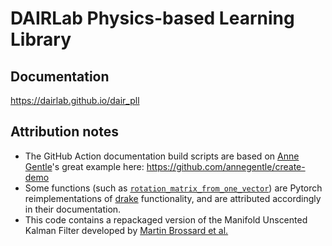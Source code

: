 # DAIRLab Physics-based Learning Library

## Documentation
https://dairlab.github.io/dair_pll


## Attribution notes
* The GitHub Action documentation build scripts are based on [Anne Gentle](https://github.com/annegentle)'s great example here: https://github.com/annegentle/create-demo
* Some functions (such as [`rotation_matrix_from_one_vector`](https://dairlab.github.io/dair_pll/dair_pll.tensor_utils.html#dair_pll.tensor_utils.rotation_matrix_from_one_vector)) are Pytorch reimplementations of [drake](https://github.com/RobotLocomotion/drake) functionality, and are attributed accordingly in their documentation.
* This code contains a repackaged version of the Manifold Unscented Kalman Filter developed by [Martin Brossard et al.](https://github.com/CAOR-MINES-ParisTech/ukfm)

  
